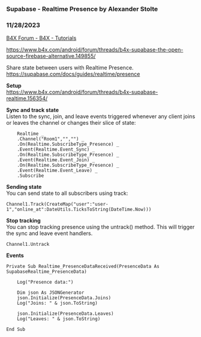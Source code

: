 ###  Supabase - Realtime Presence by Alexander Stolte
### 11/28/2023
[B4X Forum - B4X - Tutorials](https://www.b4x.com/android/forum/threads/157679/)

<https://www.b4x.com/android/forum/threads/b4x-supabase-the-open-source-firebase-alternative.149855/>  
  
Share state between users with Realtime Presence.  
<https://supabase.com/docs/guides/realtime/presence>  
  
**Setup**  
<https://www.b4x.com/android/forum/threads/b4x-supabase-realtime.156354/>  
  
**Sync and track state**  
Listen to the sync, join, and leave events triggered whenever any client joins or leaves the channel or changes their slice of state:  

```B4X
    Realtime _  
    .Channel("Room1","","") _  
    .On(Realtime.SubscribeType_Presence) _  
    .Event(Realtime.Event_Sync) _  
    .On(Realtime.SubscribeType_Presence) _  
    .Event(Realtime.Event_Join) _  
    .On(Realtime.SubscribeType_Presence) _  
    .Event(Realtime.Event_Leave) _  
    .Subscribe
```

  
**Sending state**  
You can send state to all subscribers using track:  

```B4X
Channel1.Track(CreateMap("user":"user-1","online_at":DateUtils.TicksToString(DateTime.Now)))
```

  
**Stop tracking**  
You can stop tracking presence using the untrack() method. This will trigger the sync and leave event handlers.  

```B4X
Channel1.Untrack
```

  
**Events**  

```B4X
Private Sub Realtime_PresenceDataReceived(PresenceData As SupabaseRealtime_PresenceData)  
      
    Log("Presence data:")  
      
    Dim json As JSONGenerator  
    json.Initialize(PresenceData.Joins)  
    Log("Joins: " & json.ToString)  
      
    json.Initialize(PresenceData.Leaves)  
    Log("Leaves: " & json.ToString)  
      
End Sub
```